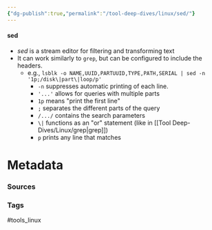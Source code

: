 ```yaml
---
{"dg-publish":true,"permalink":"/tool-deep-dives/linux/sed/"}
---
```


#### sed
- *sed* is a stream editor for filtering and transforming text
- It can work similarly to `grep`, but can be configured to include the headers.
	- e.g., `lsblk -o NAME,UUID,PARTUUID,TYPE,PATH,SERIAL | sed -n '1p;/disk\|part\|loop/p'`
		- `-n` suppresses automatic printing of each line.
		- `'...'` allows for queries with multiple parts
		- `1p` means "print the first line"
		- `;` separates the different parts of the query
		- `/.../` contains the search parameters
		- `\|` functions as an "or" statement (like in [[Tool Deep-Dives/Linux/grep\|grep]])
		- `p` prints any line that matches



# Metadata

### Sources

### Tags
#tools_linux 